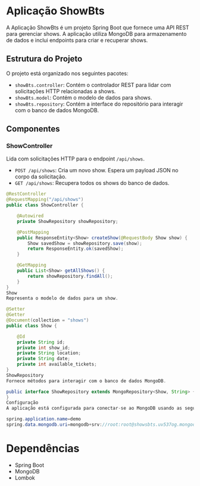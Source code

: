 # Aplicação ShowBts

A Aplicação ShowBts é um projeto Spring Boot que fornece uma API REST para gerenciar shows. A aplicação utiliza MongoDB para armazenamento de dados e inclui endpoints para criar e recuperar shows.

## Estrutura do Projeto

O projeto está organizado nos seguintes pacotes:

- `showBts.controller`: Contém o controlador REST para lidar com solicitações HTTP relacionadas a shows.
- `showBts.model`: Contém o modelo de dados para shows.
- `showBts.repository`: Contém a interface do repositório para interagir com o banco de dados MongoDB.

## Componentes

### ShowController

Lida com solicitações HTTP para o endpoint `/api/shows`.

- `POST /api/shows`: Cria um novo show. Espera um payload JSON no corpo da solicitação.
- `GET /api/shows`: Recupera todos os shows do banco de dados.

```java
@RestController
@RequestMapping("/api/shows")
public class ShowController {

    @Autowired
    private ShowRepository showRepository;

    @PostMapping
    public ResponseEntity<Show> createShow(@RequestBody Show show) {
        Show savedShow = showRepository.save(show);
        return ResponseEntity.ok(savedShow);
    }

    @GetMapping
    public List<Show> getAllShows() {
        return showRepository.findAll();
    }
}
Show
Representa o modelo de dados para um show.

@Setter
@Getter
@Document(collection = "shows")
public class Show {

    @Id
    private String id;
    private int show_id;
    private String location;
    private String date;
    private int available_tickets;
}
ShowRepository
Fornece métodos para interagir com o banco de dados MongoDB.

public interface ShowRepository extends MongoRepository<Show, String> {
}
Configuração
A aplicação está configurada para conectar-se ao MongoDB usando as seguintes propriedades:

spring.application.name=demo
spring.data.mongodb.uri=mongodb+srv://root:root@showsbts.uv537og.mongodb.net/showsbts?retryWrites=true&w=majority&appName=showBts
```
# Dependências
- Spring Boot
- MongoDB
- Lombok
